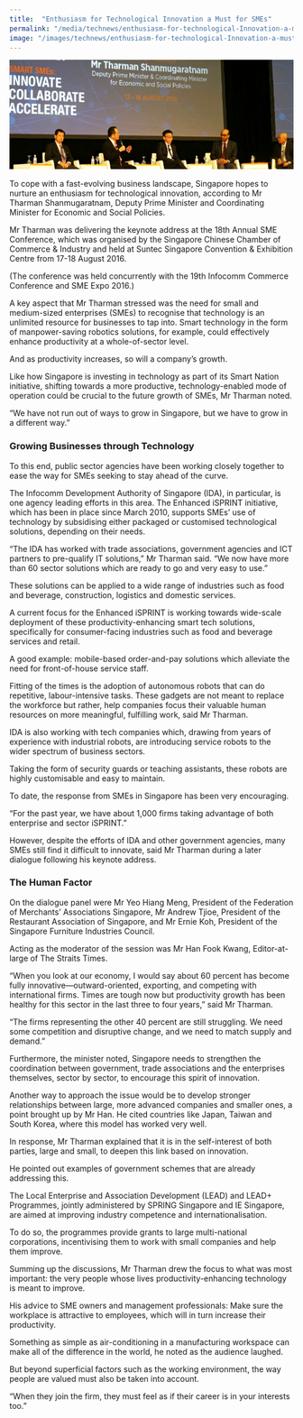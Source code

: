 ```yaml
---
title:  "Enthusiasm for Technological Innovation a Must for SMEs"
permalink: "/media/technews/enthusiasm-for-technological-Innovation-a-must-for-smes"
image: "/images/technews/enthusiasm-for-technological-Innovation-a-must-for-smes-part-1.png"
---
```


![Enthusiasm for Technological Innovation a Must for SMEs](/images/technews/enthusiasm-for-technological-Innovation-a-must-for-smes-part-1.png)

To cope with a fast-evolving business landscape, Singapore hopes to nurture an enthusiasm for technological innovation, according to Mr Tharman Shanmugaratnam, Deputy Prime Minister and Coordinating Minister for Economic and Social Policies. 

Mr Tharman was delivering the keynote address at the 18th Annual SME Conference, which was organised by the Singapore Chinese Chamber of Commerce & Industry and held at Suntec Singapore Convention & Exhibition Centre from 17-18 August 2016. 

(The conference was held concurrently with the 19th Infocomm Commerce Conference and SME Expo 2016.)

A key aspect that Mr Tharman stressed was the need for small and medium-sized enterprises (SMEs) to recognise that technology is an unlimited resource for businesses to tap into. Smart technology in the form of manpower-saving robotics solutions, for example, could effectively enhance productivity at a whole-of-sector level. 

And as productivity increases, so will a company’s growth. 

Like how Singapore is investing in technology as part of its Smart Nation initiative, shifting towards a more productive, technology-enabled mode of operation could be crucial to the future growth of SMEs, Mr Tharman noted. 

“We have not run out of ways to grow in Singapore, but we have to grow in a different way.” 

### **Growing Businesses through Technology**
To this end, public sector agencies have been working closely together to ease the way for SMEs seeking to stay ahead of the curve. 

The Infocomm Development Authority of Singapore (IDA), in particular, is one agency leading efforts in this area. The Enhanced iSPRINT initiative, which has been in place since March 2010, supports SMEs’ use of technology by subsidising either packaged or customised technological solutions, depending on their needs.

“The IDA has worked with trade associations, government agencies and ICT partners to pre-qualify IT solutions,” Mr Tharman said. “We now have more than 60 sector solutions which are ready to go and very easy to use.” 

These solutions can be applied to a wide range of industries such as food and beverage, construction, logistics and domestic services.

A current focus for the Enhanced iSPRINT is working towards wide-scale deployment of these productivity-enhancing smart tech solutions, specifically for consumer-facing industries such as food and beverage services and retail. 

A good example: mobile-based order-and-pay solutions which alleviate the need for front-of-house service staff.

Fitting of the times is the adoption of autonomous robots that can do repetitive, labour-intensive tasks. These gadgets are not meant to replace the workforce but rather, help companies focus their valuable human resources on more meaningful, fulfilling work, said Mr Tharman. 

IDA is also working with tech companies which, drawing from years of experience with industrial robots, are introducing service robots to the wider spectrum of business sectors. 

Taking the form of security guards or teaching assistants, these robots are highly customisable and easy to maintain.

To date, the response from SMEs in Singapore has been very encouraging.

“For the past year, we have about 1,000 firms taking advantage of both enterprise and sector iSPRINT.”

However, despite the efforts of IDA and other government agencies, many SMEs still find it difficult to innovate, said Mr Tharman during a later dialogue following his keynote address. 

### **The Human Factor**
On the dialogue panel were Mr Yeo Hiang Meng, President of the Federation of Merchants’ Associations Singapore, Mr Andrew Tjioe, President of the Restaurant Association of Singapore, and Mr Ernie Koh, President of the Singapore Furniture Industries Council. 

Acting as the moderator of the session was Mr Han Fook Kwang, Editor-at-large of The Straits Times.

“When you look at our economy, I would say about 60 percent has become fully innovative—outward-oriented, exporting, and competing with international firms. Times are tough now but productivity growth has been healthy for this sector in the last three to four years,” said Mr Tharman. 

“The firms representing the other 40 percent are still struggling. We need some competition and disruptive change, and we need to match supply and demand.” 

Furthermore, the minister noted, Singapore needs to strengthen the coordination between government, trade associations and the enterprises themselves, sector by sector, to encourage this spirit of innovation. 

Another way to approach the issue would be to develop stronger relationships between large, more advanced companies and smaller ones, a point brought up by Mr Han. He cited countries like Japan, Taiwan and South Korea, where this model has worked very well.

In response, Mr Tharman explained that it is in the self-interest of both parties, large and small, to deepen this link based on innovation. 

He pointed out examples of government schemes that are already addressing this. 

The Local Enterprise and Association Development (LEAD) and LEAD+ Programmes, jointly administered by SPRING Singapore and IE Singapore, are aimed at improving industry competence and internationalisation. 

To do so, the programmes provide grants to large multi-national corporations, incentivising them to work with small companies and help them improve. 

Summing up the discussions, Mr Tharman drew the focus to what was most important: the very people whose lives productivity-enhancing technology is meant to improve. 

His advice to SME owners and management professionals: Make sure the workplace is attractive to employees, which will in turn increase their productivity.

Something as simple as air-conditioning in a manufacturing workspace can make all of the difference in the world, he noted as the audience laughed.

But beyond superficial factors such as the working environment, the way people are valued must also be taken into account.

“When they join the firm, they must feel as if their career is in your interests too.”
